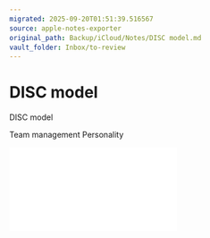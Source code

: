 ```yaml
---
migrated: 2025-09-20T01:51:39.516567
source: apple-notes-exporter
original_path: Backup/iCloud/Notes/DISC model.md
vault_folder: Inbox/to-review
---
```

# DISC model

DISC model 

Team management 
Personality



![DISC-model-0-DiSC-Summary.pdf](attachments/DISC-model-0-DiSC-Summary.pdf)